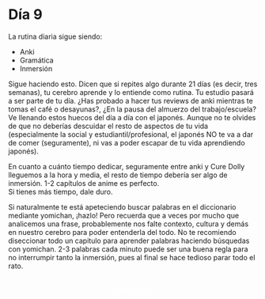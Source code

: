 # Día 9

La rutina diaria sigue siendo:

- Anki
- Gramática
- Inmersión

Sigue haciendo esto. Dicen que si repites algo durante 21 días (es decir, tres semanas), tu cerebro aprende y lo entiende como rutina. Tu estudio pasará a ser parte de tu día. ¿Has probado a hacer tus reviews de anki mientras te tomas el café o desayunas?, ¿En la pausa del almuerzo del trabajo/escuela? Ve llenando estos huecos del día a día con el japonés. Aunque no te olvides de que no deberías descuidar el resto de aspectos de tu vida (especialmente la social y estudiantil/profesional, el japonés NO te va a dar de comer (seguramente), ni vas a poder escapar de tu vida aprendiendo japonés).

En cuanto a cuánto tiempo dedicar, seguramente entre anki y Cure Dolly lleguemos a la hora y media, el resto de tiempo debería ser algo de inmersión. 1-2 capítulos de anime es perfecto.  
Si tienes más tiempo, dale duro.

Si naturalmente te está apeteciendo buscar palabras en el diccionario mediante yomichan, ¡hazlo! Pero recuerda que a veces por mucho que analicemos una frase, probablemente nos falte contexto, cultura y demás en nuestro cerebro para poder entenderla del todo. No te recomiendo diseccionar todo un capitulo para aprender palabras haciendo búsquedas con yomichan. 2-3 palabras cada minuto puede ser una buena regla para no interrumpir tanto la inmersión, pues al final se hace tedioso parar todo el rato.

<div style="margin-top: 20px;width:full;display:flex;justify-content:center;">
  <a style="padding: 10px;
    background-color: var(--md-primary-fg-color);
    border-radius: 5px;
    color: white;" href="/days/day10/">Pasar al día 10</a>
  </div>